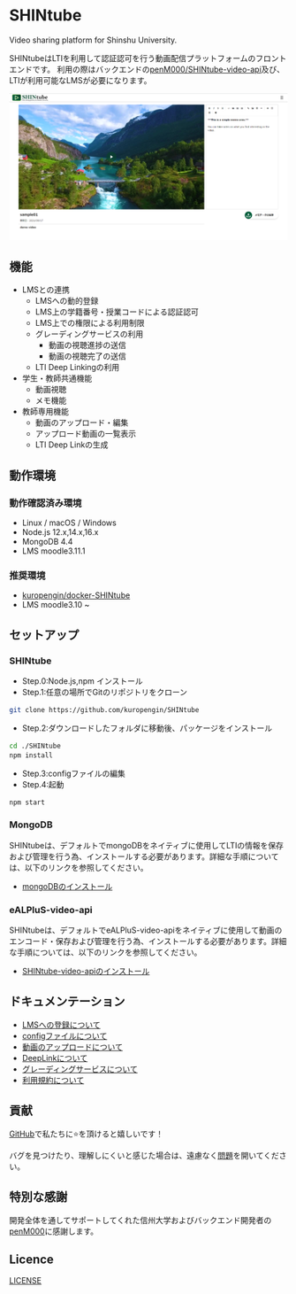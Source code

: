 # SHINtube
Video sharing platform for Shinshu University.

SHINtubeはLTIを利用して認証認可を行う動画配信プラットフォームのフロントエンドです。
利用の際はバックエンドの[penM000/SHINtube-video-api](https://github.com/penM000/SHINtube-video-api)及び、LTIが利用可能なLMSが必要になります。

![SHINtubePreview](./docs/img/SHINtubeDemo.png "SHINtube")

## 機能
- LMSとの連携
    - LMSへの動的登録
	- LMS上の学籍番号・授業コードによる認証認可
	- LMS上での権限による利用制限
	- グレーディングサービスの利用
		- 動画の視聴進捗の送信
		- 動画の視聴完了の送信
    - LTI Deep Linkingの利用
- 学生・教師共通機能
	- 動画視聴
    - メモ機能
- 教師専用機能
    - 動画のアップロード・編集
    - アップロード動画の一覧表示
    - LTI Deep Linkの生成

## 動作環境
### 動作確認済み環境
- Linux / macOS / Windows
- Node.js 12.x,14.x,16.x
- MongoDB 4.4
- LMS moodle3.11.1

### 推奨環境
- [kuropengin/docker-SHINtube](https://github.com/kuropengin/docker-SHINtube)
- LMS moodle3.10 ~

## セットアップ
### SHINtube
- Step.0:Node.js,npm インストール
- Step.1:任意の場所でGitのリポジトリをクローン
```bash
git clone https://github.com/kuropengin/SHINtube
```
- Step.2:ダウンロードしたフォルダに移動後、パッケージをインストール
```bash
cd ./SHINtube
npm install
```
- Step.3:configファイルの編集
- Step.4:起動
```bash
npm start
```
### MongoDB
SHINtubeは、デフォルトでmongoDBをネイティブに使用してLTIの情報を保存および管理を行う為、インストールする必要があります。詳細な手順については、以下のリンクを参照してください。
 - [mongoDBのインストール](https://docs.mongodb.com/manual/administration/install-community/)
### eALPluS-video-api
SHINtubeは、デフォルトでeALPluS-video-apiをネイティブに使用して動画のエンコード・保存および管理を行う為、インストールする必要があります。詳細な手順については、以下のリンクを参照してください。
 - [SHINtube-video-apiのインストール](https://github.com/penM000/SHINtube-video-api)

## ドキュメンテーション
 - [LMSへの登録について](./docs/RegistrationLMS.md)
 - [configファイルについて](./docs/ConfigSetting.md)
 - [動画のアップロードについて](./docs/SHINtubeManual.md#動画のアップロード・編集)
 - [DeepLinkについて](./docs/SHINtubeManual.md#DeepLinkについて)
 - [グレーディングサービスについて](./docs/SHINtubeManual.md#グレーディングサービスについて)
 - [利用規約について](./docs/AboutManual.md)

## 貢献
[GitHub](https://github.com/kuropengin/SHINtube)で私たちに⭐を頂けると嬉しいです！

バグを見つけたり、理解しにくいと感じた場合は、遠慮なく[問題](.github/CONTRIBUTING.md)を開いてください。

## 特別な感謝
開発全体を通してサポートしてくれた信州大学およびバックエンド開発者の[penM000](https://github.com/penM000)に感謝します。

## Licence
[LICENSE](.github/LICENSE)